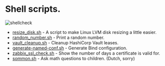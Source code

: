 # Shell scripts.

![shellcheck](https://github.com/robertdebock/shell-scripts/actions/workflows/shellcheck.yml/badge.svg)

- [resize_disk.sh](https://raw.githubusercontent.com/robertdebock/shell-scripts/main/resize_disk.sh) - A script to make Linux LVM disk resizing a little easier.
- [random_number.sh](https://raw.githubusercontent.com/robertdebock/shell-scripts/main/random_number.sh) - Print a random number.
- [vault_cleanup.sh](https://raw.githubusercontent.com/robertdebock/shell-scripts/main/vault_cleanup.sh) - Cleanup HashiCorp Vault leases.
- [generate-named-conf.sh](https://raw.githubusercontent.com/robertdebock/shell-scripts/main/generate-named-conf.sh) - Generate Bind configuration.
- [zabbix_ssl_check.sh](https://raw.githubusercontent.com/robertdebock/shell-scripts/main/zabbix_ssl_check.sh) - Show the number of days a certificate is valid for.
- [sommon.sh](https://raw.githubusercontent.com/robertdebock/shell-scripts/main/sommen.sh) - Ask math questions to children. (Dutch, sorry)
